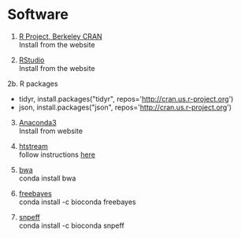# Software

1. [R Project, Berkeley CRAN](https://www.r-project.org/)  
  Install from the website

2. [RStudio](https://www.rstudio.com/products/rstudio/download/#download)  
  Install from the website

2b. R packages
  * tidyr,  install.packages("tidyr", repos='http://cran.us.r-project.org')
  * json,  install.packages("json", repos='http://cran.us.r-project.org')

3. [Anaconda3](https://www.anaconda.com/distribution/#download-section)  
  Install from website

4. [htstream](https://ibest.github.io/HTStream/)  
  follow instructions [here](https://ibest.github.io/HTStream/#Installation)

5. [bwa](https://bioconda.github.io/recipes/bwa/README.html)  
  conda install bwa

6. [freebayes](https://anaconda.org/bioconda/freebayes)  
  conda install -c bioconda freebayes

7. [snpeff](https://anaconda.org/bioconda/snpeff)  
  conda install -c bioconda snpeff
